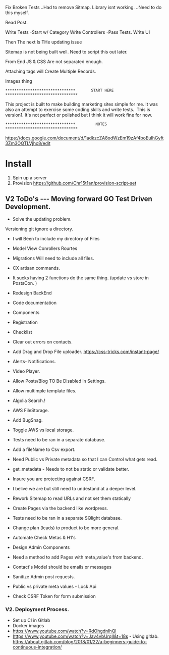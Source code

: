 Fix Broken Tests
..Had to remove Sitmap. Library isnt working.
..Need to do this myself.

Read Post.

Write Tests
-Start w/ Category
Write Controllers
-Pass Tests.
Write UI



Then The next Is THe updating issue


Sitemap is not being built well. Need to script this out later.




From End JS & CSS Are not separated enough.



Attaching tags will Create Multiple Records.

Images thing




~~~~~~~~~~~~~~~~~~~~~~~~~~~~~~~~~~~~~~~~~~~~~~~~~~~~~~~~~~~~~~~~~~~~~~~~~~~~~~~~~~~~~~~~
*******************************       START HERE        ********************************
~~~~~~~~~~~~~~~~~~~~~~~~~~~~~~~~~~~~~~~~~~~~~~~~~~~~~~~~~~~~~~~~~~~~~~~~~~~~~~~~~~~~~~~~

This project is built to make building marketing sites simple for me. It was also an attempt to exercise some coding skills and write tests. 
This is version1. It's not perfect or polished but I think it will work fine for now. 


~~~~~~~~~~~~~~~~~~~~~~~~~~~~~~~~~~~~~~~~~~~~~~~~~~~~~~~~~~~~~~~~~~~~~~~~~~~~~~~~~~~~~~~~
*******************************         NOTES           ********************************
~~~~~~~~~~~~~~~~~~~~~~~~~~~~~~~~~~~~~~~~~~~~~~~~~~~~~~~~~~~~~~~~~~~~~~~~~~~~~~~~~~~~~~~~
https://docs.google.com/document/d/1adkzcZA8odWzEm19zAf4boEuIhGyft3Zm3OQTLVjhc8/edit

# Install
1. Spin up a server
2. Provision https://github.com/Chr15t1an/provision-script-set  


## V2 ToDo's --- Moving forward GO Test Driven Development.
- Solve the updating problem.

Versioning
git ignore a directory.
- I will Been to include my directory of Files
- Model View Conrollers Rourtes
- Migrations
Will need to include all files.
- CX artisan commands.

- It sucks having 2 functions do the same thing. (update vs store in PostsCon. )

- Redesign BackEnd
- Code documentation
- Components
- Registration
- Checklist
- Clear out errors on contacts.
- Add Drag and Drop File uploader.
https://css-tricks.com/instant-page/
- Alerts- Notifications.
- Video Player.
- Allow Posts/Blog TO Be Disabled in Settings.
- Allow multimple template files.
- Algolia Search.!
- AWS FileStorage.
- Add BugSnag.
- Toggle AWS vs local storage.

- Tests need to be ran in a separate database.
- Add a fileName to Csv export.
- Need Public vs Private metadata so that I can Control what gets read.
- get_metadata - Needs to not be static or validate better.
- Insure you are protecting against CSRF.
- I belive we are but still need to undestand at a deeper level.
- Rework Sitemap to read URLs and not set them statically
- Create Pages via the backend like wordpress.
- Tests need to be ran in a separate SQlight database.
- Change plan (leads) to product to be more general.
- Automate Check Metas & H1's
- Design Admin Components
- Need a method to add Pages with meta_value's from backend.
- Contact's Model should be emails or messages
- Sanitize Admin post requests.
- Public vs private meta values - Lock Api
- Check CSRF Token for form submission


### V2. Deployment Process.
- Set up CI in Gitlab
- Docker images
- https://www.youtube.com/watch?v=RdOhgdnIhQI
- https://www.youtube.com/watch?v=Jav4vbUrqII&t=18s - Using gitlab.
https://about.gitlab.com/blog/2018/01/22/a-beginners-guide-to-continuous-integration/
